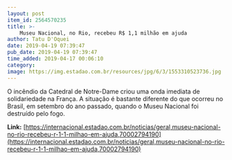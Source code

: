 ```yaml
---
layout: post
item_id: 2564570235
title: >-
    Museu Nacional, no Rio, recebeu R$ 1,1 milhão em ajuda
author: Tatu D'Oquei
date: 2019-04-19 07:39:47
pub_date: 2019-04-19 07:39:47
time_added: 2019-04-17 00:06:10
category: 
image: https://img.estadao.com.br/resources/jpg/6/3/1553310523736.jpg
---
```


O incêndio da Catedral de Notre-Dame criou uma onda imediata de solidariedade na França. A situação é bastante diferente do que ocorreu no Brasil, em setembro do ano passado, quando o Museu Nacional foi destruído pelo fogo.

**Link:** [https://internacional.estadao.com.br/noticias/geral,museu-nacional-no-rio-recebeu-r-1-1-milhao-em-ajuda,70002794190](https://internacional.estadao.com.br/noticias/geral,museu-nacional-no-rio-recebeu-r-1-1-milhao-em-ajuda,70002794190)

